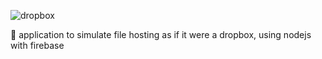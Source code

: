 ![dropbox](https://user-images.githubusercontent.com/47877623/226145021-c6af80fb-2b41-442d-89a5-a65db0e458e6.png)

📕 application to simulate file hosting as if it were a dropbox, using nodejs with firebase

